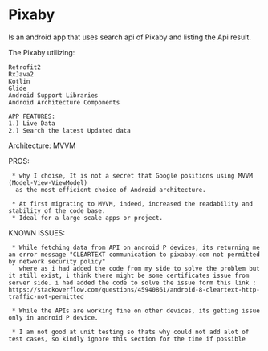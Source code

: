 # Pixaby


Is an android app that uses search api of Pixaby and listing the Api result.  

The Pixaby utilizing:

    Retrofit2
	RxJava2
	Kotlin
	Glide 
    Android Support Libraries
	Android Architecture Components 

    APP FEATURES: 
    1.) Live Data
    2.) Search the latest Updated data
    

Architecture: MVVM 

PROS:
     
	 * why I choise, It is not a secret that Google positions using MVVM (Model-View-ViewModel) 
      as the most efficient choice of Android architecture.
      
     * At first migrating to MVVM, indeed, increased the readability and stability of the code base.
     * Ideal for a large scale apps or project. 
     
           
    
        
KNOWN ISSUES:
     
	 * While fetching data from API on android P devices, its returning me an error message "CLEARTEXT communication to pixabay.com not permitted by network security policy" 
       where as i had added the code from my side to solve the problem but it still exist, i think there might be some certificates issue from server side. i had added the code to solve the issue form this link : https://stackoverflow.com/questions/45940861/android-8-cleartext-http-traffic-not-permitted 
      
	 * While the APIs are working fine on other devices, its getting issue only in android P device.
	 
	 * I am not good at unit testing so thats why could not add alot of test cases, so kindly ignore this section for the time if possible
	 
	 
	 